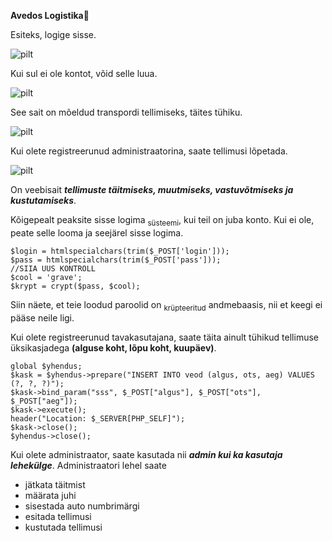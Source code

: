 **Avedos Logistika**:money_mouth_face:

Esiteks, logige sisse.

![pilt](https://github.com/yaroslavYekasov/Avedos/assets/120181426/87dd304d-b488-4d0e-a8d1-f18203c0f25a)

Kui sul ei ole kontot, võid selle luua.

![pilt](https://github.com/yaroslavYekasov/Avedos/assets/120181426/d8bf2052-4f0c-4e63-8270-4470510c6ea7)

See sait on mõeldud transpordi tellimiseks, täites tühiku.

![pilt](https://github.com/yaroslavYekasov/Avedos/assets/120181426/8bcb2d4c-6950-4785-ad6f-8a1df9d40b4b)

Kui olete registreerunud administraatorina, saate tellimusi lõpetada.

![pilt](https://github.com/yaroslavYekasov/Avedos/assets/120181426/7491f9b7-46e3-4dec-ba37-8f912d2148de)

On veebisait ***tellimuste täitmiseks, muutmiseks, vastuvõtmiseks ja kustutamiseks***.

Kõigepealt peaksite sisse logima <sub>süsteemi</sub>, kui teil on juba konto. Kui ei ole, peate selle looma ja seejärel sisse logima.

    $login = htmlspecialchars(trim($_POST['login']));
    $pass = htmlspecialchars(trim($_POST['pass']));
    //SIIA UUS KONTROLL
    $cool = 'grave';
    $krypt = crypt($pass, $cool);
Siin näete, et teie loodud paroolid on <sub>krüpteeritud</sub> andmebaasis, nii et keegi ei pääse neile ligi.

Kui olete registreerunud tavakasutajana, saate täita ainult tühikud tellimuse üksikasjadega **(alguse koht, lõpu koht, kuupäev)**.

    global $yhendus;
    $kask = $yhendus->prepare("INSERT INTO veod (algus, ots, aeg) VALUES (?, ?, ?)");
    $kask->bind_param("sss", $_POST["algus"], $_POST["ots"], $_POST["aeg"]);
    $kask->execute();
    header("Location: $_SERVER[PHP_SELF]");
    $kask->close();
    $yhendus->close();
Kui olete administraator, saate kasutada nii ***admin kui ka kasutaja lehekülge***. Administraatori lehel saate  
- jätkata täitmist
- määrata juhi
- sisestada auto numbrimärgi
- esitada tellimusi
- kustutada tellimusi
